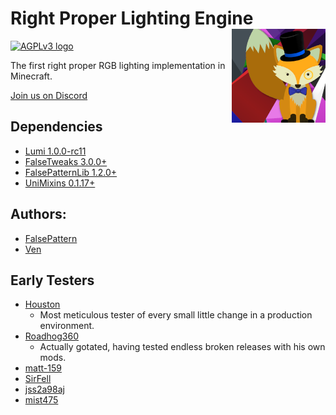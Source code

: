 # Right Proper Lighting Engine <img src="src/main/resources/assets/rple/rple_logo_small.png" align="right" width=150 />

<a rel="license" href="https://www.gnu.org/licenses/agpl-3.0.en.html"><img alt="AGPLv3 logo" style="border-width:0" src="https://www.gnu.org/graphics/agplv3-with-text-162x68.png" /></a>

The first right proper RGB lighting implementation in Minecraft.

[Join us on Discord](https://discord.gg/h7XAeCSfbT)

## Dependencies

- [Lumi 1.0.0-rc11](https://github.com/GTMEGA/Lumi)
- [FalseTweaks 3.0.0+](https://github.com/FalsePattern/FalseTweaks)
- [FalsePatternLib 1.2.0+](https://github.com/FalsePattern/FalsePatternLib)
- [UniMixins 0.1.17+](https://github.com/LegacyModdingMC/UniMixins)

## Authors:

- [FalsePattern](https://github.com/FalsePattern)
- [Ven](https://github.com/basdxz)

## Early Testers

- [Houston](https://github.com/Houstonruss)
  - Most meticulous tester of every small little change in a production environment.
- [Roadhog360](https://github.com/Roadhog360)
  - Actually gotated, having tested endless broken releases with his own mods.
- [matt-159](https://github.com/matt-159)
- [SirFell](https://github.com/SirFell)
- [jss2a98aj](https://github.com/jss2a98aj)
- [mist475](https://github.com/mist475)
